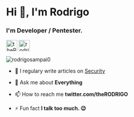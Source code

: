<h1 align="left">Hi 👋, I'm Rodrigo</h1>
<h3 align="left">I'm Developer / Pentester.</h3>

<p align="left">
<a href="https://twitter.com/theRODRlGO" target="blank"><img align="center" src="https://cdn.jsdelivr.net/npm/simple-icons@3.0.1/icons/twitter.svg" alt="theRODRlGO" height="30" width="30" /></a>
<a href="https://linkedin.com/in/r-sampaio" target="blank"><img align="center" src="https://cdn.jsdelivr.net/npm/simple-icons@3.0.1/icons/linkedin.svg" alt="rodrigosampai0" height="30" width="30" /></a>
</p>

<p align="left"> <img src="https://komarev.com/ghpvc/?username=rodrigosampai0" alt="rodrigosampai0" /> </p>

- 📝 I regulary write articles on [Security](https://medium.com/@r-sampaio)

- 💬 Ask me about **Everything**

- 📫 How to reach me **twitter.com/theRODRlGO**

- ⚡ Fun fact **I talk too much. 😉**


